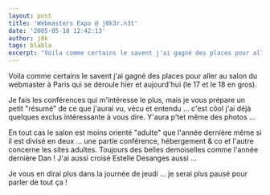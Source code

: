 ```yaml
---
layout: post
title: 'Webmasters Expo @ j0k3r.n3t'
date: '2005-05-18 12:42:13'
author: j0k
tags: blabla
excerpt: "Voila comme certains le savent j'ai gagné des places pour aller au salon du webmaster à Paris qui se déroule hier et aujourd'hui (le 17 et le 18 en gros).     \nJe fais les conférences qui m'intéresse le plus, mais je vous prépare un petit \"résumé\" de ce que j'aurai vu, vécu et entendu ... c'est côol j'ai déjà quelques exclus intéressante à vous dire. Y'aura p'tet      …"
---
```


Voila comme certains le savent j'ai gagné des places pour aller au salon du webmaster à Paris qui se déroule hier et aujourd'hui (le 17 et le 18 en gros).

Je fais les conférences qui m'intéresse le plus, mais je vous prépare un petit "résumé" de ce que j'aurai vu, vécu et entendu ... c'est côol j'ai déjà quelques exclus intéressante à vous dire. Y'aura p'tet même des photos ...

En tout cas le salon est moins orienté "adulte" que l'année dernière même si il est divisé en deux ... une partie conférence, hébergement &amp; co et l'autre concerne les sites adultes.   Toujours des belles demoiselles comme l'année dernière Dan !   J'ai aussi croisé Estelle Desanges aussi ...

Je vous en dirai plus dans la journée de jeudi ... je serai plus pausé pour parler de tout ça !
